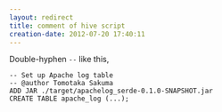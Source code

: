 ```yaml
---
layout: redirect
title: comment of hive script
creation-date: 2012-07-20 17:40:11
---
```


Double-hyphen <code>--</code> like this,

    -- Set up Apache log table
    -- @author Tomotaka Sakuma
    ADD JAR ./target/apachelog_serde-0.1.0-SNAPSHOT.jar
    CREATE TABLE apache_log (...);

